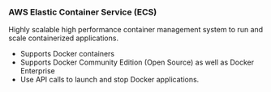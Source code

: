 ### AWS Elastic Container Service (ECS)

Highly scalable high performance container management system to run and scale containerized applications.

- Supports Docker containers
- Supports Docker Community Edition (Open Source) as well as Docker Enterprise
- Use API calls to launch and stop Docker applications.